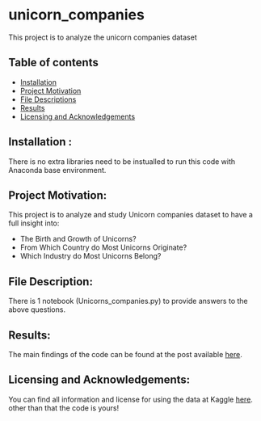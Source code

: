 # unicorn_companies
This project is to analyze the unicorn companies dataset 

## Table of contents
- [Installation](README.md)
- [Project Motivation](README.md)
- [File Descriptions](README.md)
- [Results](README.md)
- [Licensing and Acknowledgements](README.md)

## Installation :

There is no extra libraries need to be instualled to run this code with Anaconda base environment. 


## Project Motivation:

This project is to analyze and study Unicorn companies dataset to have a full insight into:
- The Birth and Growth of Unicorns?
- From Which Country do Most Unicorns Originate?
- Which Industry do Most Unicorns Belong?

## File Description:
There is 1 notebook (Unicorns_companies.py) to provide answers to the above questions.

## Results:

The main findings of the code can be found at the post available [here](https://medium.com/@marambalqahtani/unicorns-are-real-3bebf3fcb80f).


## Licensing and Acknowledgements:
You can find all information and license for using the data at Kaggle [here](https://www.kaggle.com/datasets/deepcontractor/unicorn-companies-dataset).
other than that the code is yours!


